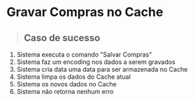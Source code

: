 # Gravar Compras no Cache

> ## Caso de sucesso

1. Sistema executa o comando "Salvar Compras"
2. Sistema faz um encoding nos dados a serem gravados
3. Sistema cria data uma data para ser armazenada no Cache
4. Sistema limpa os dados do Cache atual
5. Sistema os novos dados no Cache
6. Sistema não retorna nenhum erro

